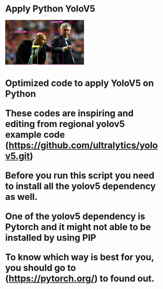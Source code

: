 # Apply Python YoloV5

<img src="zidane.jpg" width="50%">

<h1>Optimized code to apply YoloV5 on Python

These codes are inspiring and editing from regional yolov5 example code (https://github.com/ultralytics/yolov5.git) 

Before you run this script you need to install all the yolov5 dependency as well.

One of the yolov5 dependency is Pytorch and it might not able to be installed by using PIP

To know which way is best for you, you should go to (https://pytorch.org/) to found out.
